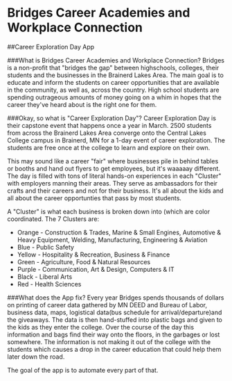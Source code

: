 # Bridges Career Academies and Workplace Connection
##Career Exploration Day App

###What is Bridges Career Academies and Workplace Connection?
Bridges is a non-profit that "bridges the gap" between highschools, colleges, their students and the businesses in the Brainerd Lakes Area. The main goal is to educate and inform the students on career opportunities that are available in the community, as well as, across the country. High school students are spending outrageous amounts of money going on a whim in hopes that the career they've heard about is the right one for them.

###Okay, so what is "Career Exploration Day"?
Career Exploration Day is their capstone event that happens once a year in March. 2500 students from across the Brainerd Lakes Area converge onto the Central Lakes College campus in Brainerd, MN for a 1-day event of career exploration. The students are free once at the college to learn and explore on their own.

This may sound like a career "fair" where businesses pile in behind tables or booths and hand out flyers to get employees, but it's waaaaay different. The day is filled with tons of literal hands-on experiences in each "Cluster" with employers manning their areas. They serve as ambassadors for their crafts and their careers and not for their business. It's all about the kids and all about the career opportunties that pass by most students.

A "Cluster" is what each business is broken down into (which are color coordinated. The 7 Clusters are:
- Orange - Construction & Trades, Marine & Small Engines, Automotive & Heavy Equipment, Welding, Manufacturing, Engineering & Aviation
- Blue - Public Safety
- Yellow - Hospitality & Recreation, Business & Finance
- Green - Agriculture, Food & Natural Resources
- Purple - Communication, Art & Design, Computers & IT
- Black - Liberal Arts
- Red - Health Sciences

###What does the App fix?
Every year Bridges spends thousands of dollars on printing of career data  gathered by MN DEED and Bureau of Labor, business data, maps, logistical data(bus schedule for arrival/departure)and the giveaways. The data is then hand-stuffed into plastic bags and given to the kids as they enter the college. Over the course of the day this information and bags find their way onto the floors, in the garbages or lost somewhere. The information is not making it out of the college with the students which causes a drop in the career education that could help them later down the road.

The goal of the app is to automate every part of that.


<!-- ![](http://www.giphy.com/gifs/26xBM55b2N1LI299u.gif)
![](http://www.giphy.com/gifs/l3q2QXNRQKoGRlAVW.gif)
![](http://www.giphy.com/gifs/d3mnFjEPacujGc2Q.gif)
![](http://www.giphy.com/gifs/26xBHSVVZJQDsc6wE.gif)
![](http://www.giphy.com/gifs/l3q2CXupIWz5m8cDu.gif) -->

